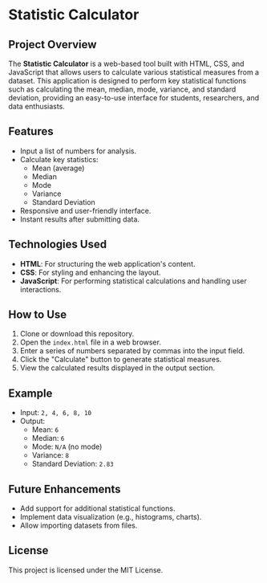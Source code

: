 # Statistic Calculator

## Project Overview
The **Statistic Calculator** is a web-based tool built with HTML, CSS, and JavaScript that allows users to calculate various statistical measures from a dataset. This application is designed to perform key statistical functions such as calculating the mean, median, mode, variance, and standard deviation, providing an easy-to-use interface for students, researchers, and data enthusiasts.

## Features
- Input a list of numbers for analysis.
- Calculate key statistics:
  - Mean (average)
  - Median
  - Mode
  - Variance
  - Standard Deviation
- Responsive and user-friendly interface.
- Instant results after submitting data.

## Technologies Used
- **HTML**: For structuring the web application's content.
- **CSS**: For styling and enhancing the layout.
- **JavaScript**: For performing statistical calculations and handling user interactions.

## How to Use
1. Clone or download this repository.
2. Open the `index.html` file in a web browser.
3. Enter a series of numbers separated by commas into the input field.
4. Click the "Calculate" button to generate statistical measures.
5. View the calculated results displayed in the output section.

## Example
- Input: `2, 4, 6, 8, 10`
- Output:
  - Mean: `6`
  - Median: `6`
  - Mode: `N/A` (no mode)
  - Variance: `8`
  - Standard Deviation: `2.83`

## Future Enhancements
- Add support for additional statistical functions.
- Implement data visualization (e.g., histograms, charts).
- Allow importing datasets from files.

## License
This project is licensed under the MIT License.
